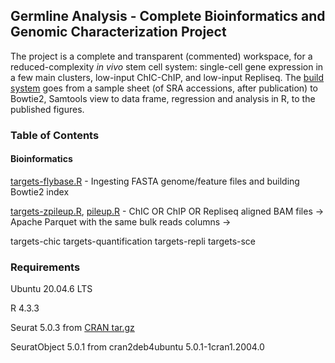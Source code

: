 ## Germline Analysis - Complete Bioinformatics and Genomic Characterization Project

The project is a complete and transparent (commented) workspace, for a
reduced-complexity *in vivo* stem cell system: single-cell gene expression
in a few main clusters, low-input ChIC-ChIP, and low-input Repliseq. The
[build system](https://books.ropensci.org/targets/) goes from a sample sheet
(of SRA accessions, after publication) to Bowtie2, Samtools view to data frame,
regression and analysis in R, to the published figures.

### Table of Contents

#### Bioinformatics

[targets-flybase.R](R/targets-flybase.R) - Ingesting FASTA genome/feature files and building Bowtie2 index

[targets-zpileup.R](R/targets-zpileup.R), [pileup.R](R/pileup.R) - ChIC OR ChIP OR Repliseq aligned BAM files -> Apache Parquet with the same bulk reads columns -> 

targets-chic
targets-quantification
targets-repli
targets-sce

### Requirements

Ubuntu 20.04.6 LTS

R 4.3.3

Seurat 5.0.3 from [CRAN tar.gz](https://cran.r-project.org/src/contrib/Archive/Seurat/Seurat_5.0.3.tar.gz)

SeuratObject 5.0.1 from cran2deb4ubuntu 5.0.1-1cran1.2004.0
